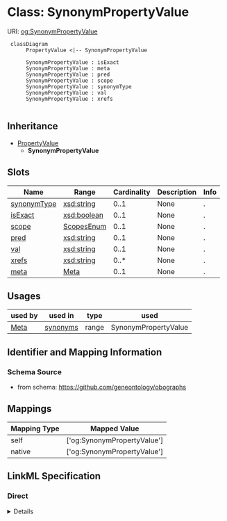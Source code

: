 # Class: SynonymPropertyValue




URI: [og:SynonymPropertyValue](https://github.com/geneontology/obographs/SynonymPropertyValue)




```{mermaid}
 classDiagram
      PropertyValue <|-- SynonymPropertyValue
      
      SynonymPropertyValue : isExact
      SynonymPropertyValue : meta
      SynonymPropertyValue : pred
      SynonymPropertyValue : scope
      SynonymPropertyValue : synonymType
      SynonymPropertyValue : val
      SynonymPropertyValue : xrefs
      

```





## Inheritance
* [PropertyValue](PropertyValue.md)
    * **SynonymPropertyValue**



## Slots

| Name | Range | Cardinality | Description  | Info |
| ---  | --- | --- | --- | --- |
| [synonymType](synonymType.md) | [xsd:string](http://www.w3.org/2001/XMLSchema#string) | 0..1 | None  | . |
| [isExact](isExact.md) | [xsd:boolean](http://www.w3.org/2001/XMLSchema#boolean) | 0..1 | None  | . |
| [scope](scope.md) | [ScopesEnum](ScopesEnum.md) | 0..1 | None  | . |
| [pred](pred.md) | [xsd:string](http://www.w3.org/2001/XMLSchema#string) | 0..1 | None  | . |
| [val](val.md) | [xsd:string](http://www.w3.org/2001/XMLSchema#string) | 0..1 | None  | . |
| [xrefs](xrefs.md) | [xsd:string](http://www.w3.org/2001/XMLSchema#string) | 0..* | None  | . |
| [meta](meta.md) | [Meta](Meta.md) | 0..1 | None  | . |


## Usages


| used by | used in | type | used |
| ---  | --- | --- | --- |
| [Meta](Meta.md) | [synonyms](synonyms.md) | range | SynonymPropertyValue |



## Identifier and Mapping Information







### Schema Source


* from schema: https://github.com/geneontology/obographs







## Mappings

| Mapping Type | Mapped Value |
| ---  | ---  |
| self | ['og:SynonymPropertyValue'] |
| native | ['og:SynonymPropertyValue'] |


## LinkML Specification

<!-- TODO: investigate https://stackoverflow.com/questions/37606292/how-to-create-tabbed-code-blocks-in-mkdocs-or-sphinx -->

### Direct

<details>
```yaml
name: SynonymPropertyValue
from_schema: https://github.com/geneontology/obographs
is_a: PropertyValue
slots:
- synonymType
- isExact
- scope

```
</details>

### Induced

<details>
```yaml
name: SynonymPropertyValue
from_schema: https://github.com/geneontology/obographs
is_a: PropertyValue
attributes:
  synonymType:
    name: synonymType
    from_schema: https://github.com/geneontology/obographs
    alias: synonymType
    owner: SynonymPropertyValue
    range: string
  isExact:
    name: isExact
    from_schema: https://github.com/geneontology/obographs
    alias: isExact
    owner: SynonymPropertyValue
    range: boolean
  scope:
    name: scope
    from_schema: https://github.com/geneontology/obographs
    alias: scope
    owner: SynonymPropertyValue
    range: scopes_enum
  pred:
    name: pred
    from_schema: https://github.com/geneontology/obographs
    alias: pred
    owner: SynonymPropertyValue
    range: string
  val:
    name: val
    from_schema: https://github.com/geneontology/obographs
    alias: val
    owner: SynonymPropertyValue
    range: string
  xrefs:
    name: xrefs
    from_schema: https://github.com/geneontology/obographs
    multivalued: true
    alias: xrefs
    owner: SynonymPropertyValue
    range: string
  meta:
    name: meta
    from_schema: https://github.com/geneontology/obographs
    alias: meta
    owner: SynonymPropertyValue
    range: Meta

```
</details>